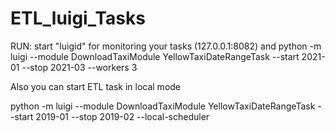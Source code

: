 # ETL_luigi_Tasks

RUN:
start "luigid" for monitoring your tasks (127.0.0.1:8082)
and
python -m luigi --module DownloadTaxiModule YellowTaxiDateRangeTask --start 2021-01 --stop 2021-03 --workers 3

Also you can start ETL task in local mode

python -m luigi --module DownloadTaxiModule YellowTaxiDateRangeTask --start 2019-01 --stop 2019-02 --local-scheduler
